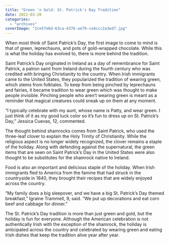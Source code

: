 ```yaml
---
title: "Green 'n Gold: St. Patrick's Day Tradition"
date: 2022-03-20
categories: 
  - "archives"
coverImage: "2ce57e8d-63ca-4376-ae79-ca4ccc2a3ed7.jpg"
---
```


When most think of Saint Patrick’s Day, the first image to come to mind is that of green, leprechauns, and pots of gold-wrapped chocolate. While this is what the holiday has evolved to, there is more behind the tradition. 

Saint Patrick’s Day originated in Ireland as a day of remembrance for Saint Patrick, a patron saint from Ireland during the fourth century who was credited with bringing Christianity to the country. When Irish immigrants came to the United States, they popularized the tradition of wearing green, which stems from folktales. To keep from being pinched by leprechauns and fairies, it became tradition to wear green which was thought to make people invisible. Pinching people who aren’t wearing green is meant as a reminder that magical creatures could sneak up on them at any moment. 

“I typically celebrate with my aunt, whose name is Patty, and wear green. I just think of it as my good luck color so it’s fun to dress up on St. Patrick’s Day,” Jessica Cuevas, 12, commented. 

The thought behind shamrocks comes from Saint Patrick, who used the three-leaf clover to explain the Holy Trinity of Christianity. While the religious aspect is no longer widely recognized, the clover remains a staple of the holiday. Along with defending against the supernatural, the green items that are seen on Saint Patrick’s Day in the United States were also thought to be substitutes for the shamrock native to Ireland. 

Food is also an important and delicious staple of the holiday. When Irish immigrants fled to America from the famine that had struck in the countryside in 1840, they brought their recipes that are widely enjoyed across the country. 

“My family does a big sleepover, and we have a big St. Patrick’s Day themed breakfast,” Igraine Trammell, 9, said. “We put up decorations and eat corn beef and cabbage for dinner.” 

The St. Patrick’s Day tradition is more than just green and gold, but the holiday is fun for everyone. Although the American celebration is not authentically Irish with the exception of the shamrock, the holiday is anticipated across the country and celebrated by wearing green and eating Irish dishes that keep the tradition alive year after year.
